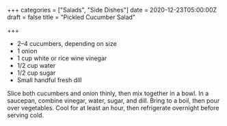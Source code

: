 +++
categories = ["Salads", "Side Dishes"]
date = 2020-12-23T05:00:00Z
draft = false
title = "Pickled Cucumber Salad"

+++
* 2–4 cucumbers, depending on size 
* 1 onion 
* 1 cup white or rice wine vinegar 
* 1/2 cup water
* 1/2 cup sugar 
* Small handful fresh dill

Slice both cucumbers and onion thinly, then mix together in a bowl. In a saucepan, combine vinegar, water, sugar, and dill. Bring to a boil, then pour over vegetables. Cool for at least an hour, then refrigerate overnight before serving cold.